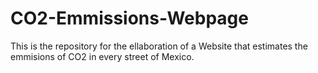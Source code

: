 # CO2-Emmissions-Webpage
This is the repository for the ellaboration of a Website that estimates the emmisions of CO2 in every street of Mexico.
